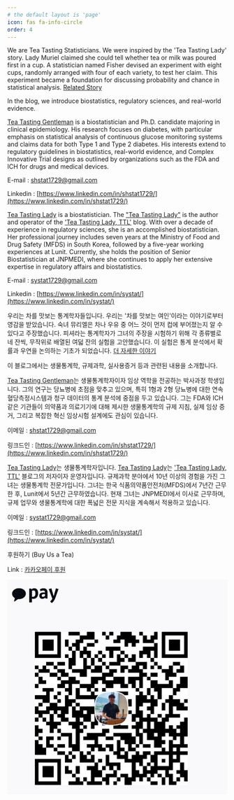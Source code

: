 ```yaml
---
# the default layout is 'page'
icon: fas fa-info-circle
order: 4
---
```


We are Tea Tasting Statisticians. We were inspired by the 'Tea Tasting Lady' story. Lady Muriel claimed she could tell whether tea or milk was poured first in a cup. A statistician named Fisher devised an experiment with eight cups, randomly arranged with four of each variety, to test her claim. This experiment became a foundation for discussing probability and chance in statistical analysis. [Related Story](https://www.datachef.co.kr/post_ttl_stat/?q=YToxOntzOjEyOiJrZXl3b3JkX3R5cGUiO3M6MzoiYWxsIjt9&bmode=view&idx=9495139&t=board)

In the blog, we introduce biostatistics, regulatory sciences, and real-world evidence.

[Tea Tasting Gentleman](https://www.linkedin.com/in/shstat1729/) is a biostatistician and Ph.D. candidate majoring in clinical epidemiology. His research focuses on diabetes, with particular emphasis on statistical analysis of continuous glucose monitoring systems and claims data for both Type 1 and Type 2 diabetes. His interests extend to regulatory guidelines in biostatistics, real-world evidence, and Complex Innovative Trial designs as outlined by organizations such as the FDA and ICH for drugs and medical devices.

E-mail : shstat1729@gmail.com

Linkedin : [https://www.linkedin.com/in/shstat1729/](https://www.linkedin.com/in/shstat1729/)

[Tea Tasting Lady](https://www.linkedin.com/in/systat/) is a biostatistician. The ["Tea Tasting Lady"](https://www.linkedin.com/in/systat/) is the author and operator of the ['Tea Tasting Lady, TTL'](https://www.datachef.co.kr/post_ttl_stat) blog. With over a decade of experience in regulatory sciences, she is an accomplished biostatistician. Her professional journey includes seven years at the Ministry of Food and Drug Safety (MFDS) in South Korea, followed by a five-year working experiences at Lunit. Currently, she holds the position of Senior Biostatistician at JNPMEDI, where she continues to apply her extensive expertise in regulatory affairs and biostatistics.

E-mail : systat1729@gmail.com

Linkedin : [https://www.linkedin.com/in/systat/](https://www.linkedin.com/in/systat/)

우리는 차를 맛보는 통계학자들입니다. 우리는 '차를 맛보는 여인'이라는 이야기로부터 영감을 받았습니다. 숙녀 뮤리엘은 차나 우유 중 어느 것이 먼저 컵에 부어졌는지 알 수 있다고 주장했습니다. 피셔라는 통계학자가 그녀의 주장을 시험하기 위해 각 종류별로 네 잔씩, 무작위로 배열된 여덟 잔의 실험을 고안했습니다. 이 실험은 통계 분석에서 확률과 우연을 논의하는 기초가 되었습니다. [더 자세한 이야기](https://www.datachef.co.kr/post_ttl_stat/?q=YToxOntzOjEyOiJrZXl3b3JkX3R5cGUiO3M6MzoiYWxsIjt9&bmode=view&idx=9495139&t=board)

이 블로그에서는 생물통계학, 규제과학, 실사용증거 등과 관련된 내용을 소개합니다.

[Tea Tasting Gentleman](https://www.linkedin.com/in/shstat1729/)는 생물통계학자이자 임상 역학을 전공하는 박사과정 학생입니다. 그의 연구는 당뇨병에 초점을 맞추고 있으며, 특히 1형과 2형 당뇨병에 대한 연속혈당측정시스템과 청구 데이터의 통계 분석에 중점을 두고 있습니다. 그는 FDA와 ICH 같은 기관들이 의약품과 의료기기에 대해 제시한 생물통계학의 규제 지침, 실제 임상 증거, 그리고 복잡한 혁신 임상시험 설계에도 관심이 있습니다.

이메일 : shstat1729@gmail.com

링크드인 : [https://www.linkedin.com/in/shstat1729/](https://www.linkedin.com/in/shstat1729/)

[Tea Tasting Lady](https://www.linkedin.com/in/systat/)는 생물통계학자입니다. [Tea Tasting Lady](https://www.linkedin.com/in/systat/)는 ['Tea Tasting Lady, TTL'](https://www.datachef.co.kr/post_ttl_stat) 블로그의 저자이자 운영자입니다. 규제과학 분야에서 10년 이상의 경험을 가진 그녀는 생물통계학 전문가입니다. 그녀는 한국 식품의약품안전처(MFDS)에서 7년간 근무한 후, Lunit에서 5년간 근무하였습니다. 현재 그녀는 JNPMEDI에서 이사로 근무하며, 규제 업무와 생물통계학에 대한 폭넓은 전문 지식을 계속해서 적용하고 있습니다.

이메일 : systat1729@gmail.com

링크드인 : [https://www.linkedin.com/in/systat/](https://www.linkedin.com/in/systat/)

후원하기 (Buy Us a Tea)

Link : [카카오페이 후원](https://qr.kakaopay.com/Ej7oNwc6S)

![Buy Me a Tea](/img/QR_code_buy_me_a_tea.jpeg)
